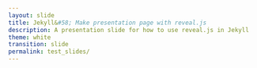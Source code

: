 ```yaml
---
layout: slide
title: Jekyll&#58; Make presentation page with reveal.js
description: A presentation slide for how to use reveal.js in Jekyll
theme: white
transition: slide
permalink: test_slides/
---
```

<section data-markdown data-separator="^\n---\n$" data-separator-vertical="^\n--\n$">
<script type="text/template">

## Demo 2
Slide 1.1

--

## Demo 2
Slide 1.2

---

## Demo 2
Slide 2 
 
</script>
</section>

